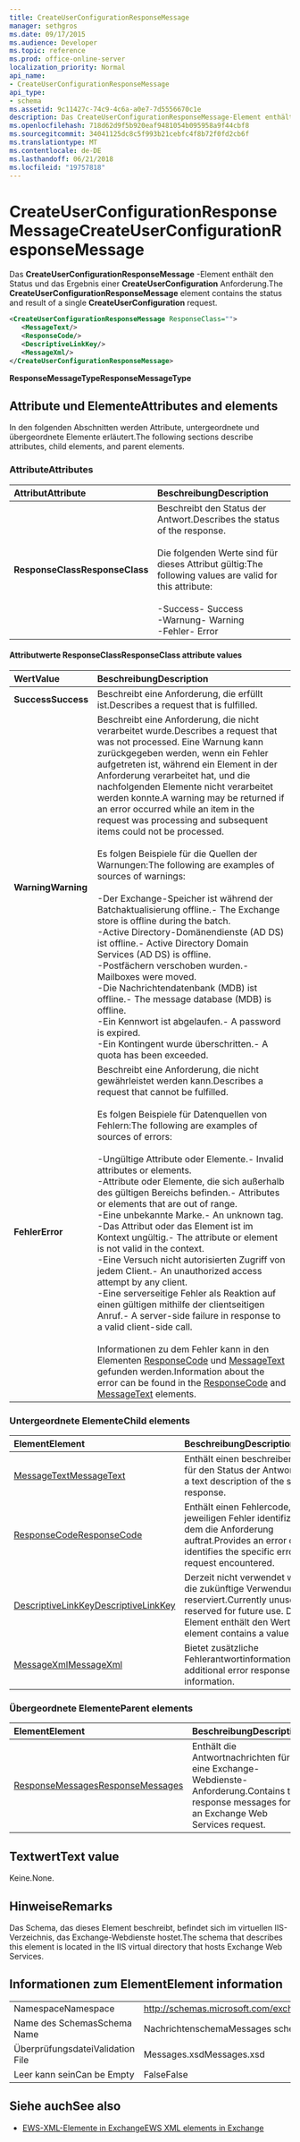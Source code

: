 ```yaml
---
title: CreateUserConfigurationResponseMessage
manager: sethgros
ms.date: 09/17/2015
ms.audience: Developer
ms.topic: reference
ms.prod: office-online-server
localization_priority: Normal
api_name:
- CreateUserConfigurationResponseMessage
api_type:
- schema
ms.assetid: 9c11427c-74c9-4c6a-a0e7-7d5556670c1e
description: Das CreateUserConfigurationResponseMessage-Element enthält den Status und das Ergebnis einer CreateUserConfiguration Anforderung.
ms.openlocfilehash: 718d62d9f5b920eaf9481054b095958a9f44cbf8
ms.sourcegitcommit: 34041125dc8c5f993b21cebfc4f8b72f0fd2cb6f
ms.translationtype: MT
ms.contentlocale: de-DE
ms.lasthandoff: 06/21/2018
ms.locfileid: "19757818"
---
```

# <a name="createuserconfigurationresponsemessage"></a><span data-ttu-id="6d4bc-103">CreateUserConfigurationResponseMessage</span><span class="sxs-lookup"><span data-stu-id="6d4bc-103">CreateUserConfigurationResponseMessage</span></span>

<span data-ttu-id="6d4bc-104">Das **CreateUserConfigurationResponseMessage** -Element enthält den Status und das Ergebnis einer **CreateUserConfiguration** Anforderung.</span><span class="sxs-lookup"><span data-stu-id="6d4bc-104">The **CreateUserConfigurationResponseMessage** element contains the status and result of a single **CreateUserConfiguration** request.</span></span> 
  
```xml
<CreateUserConfigurationResponseMessage ResponseClass="">
   <MessageText/>
   <ResponseCode/>
   <DescriptiveLinkKey/>
   <MessageXml/>
</CreateUserConfigurationResponseMessage>
```

<span data-ttu-id="6d4bc-105">**ResponseMessageType**</span><span class="sxs-lookup"><span data-stu-id="6d4bc-105">**ResponseMessageType**</span></span>

## <a name="attributes-and-elements"></a><span data-ttu-id="6d4bc-106">Attribute und Elemente</span><span class="sxs-lookup"><span data-stu-id="6d4bc-106">Attributes and elements</span></span>

<span data-ttu-id="6d4bc-107">In den folgenden Abschnitten werden Attribute, untergeordnete und übergeordnete Elemente erläutert.</span><span class="sxs-lookup"><span data-stu-id="6d4bc-107">The following sections describe attributes, child elements, and parent elements.</span></span>
  
### <a name="attributes"></a><span data-ttu-id="6d4bc-108">Attribute</span><span class="sxs-lookup"><span data-stu-id="6d4bc-108">Attributes</span></span>

|<span data-ttu-id="6d4bc-109">**Attribut**</span><span class="sxs-lookup"><span data-stu-id="6d4bc-109">**Attribute**</span></span>|<span data-ttu-id="6d4bc-110">**Beschreibung**</span><span class="sxs-lookup"><span data-stu-id="6d4bc-110">**Description**</span></span>|
|:-----|:-----|
|<span data-ttu-id="6d4bc-111">**ResponseClass**</span><span class="sxs-lookup"><span data-stu-id="6d4bc-111">**ResponseClass**</span></span> <br/> | <span data-ttu-id="6d4bc-112">Beschreibt den Status der Antwort.</span><span class="sxs-lookup"><span data-stu-id="6d4bc-112">Describes the status of the response.</span></span><br/><br/><span data-ttu-id="6d4bc-113">Die folgenden Werte sind für dieses Attribut gültig:</span><span class="sxs-lookup"><span data-stu-id="6d4bc-113">The following values are valid for this attribute:</span></span>  <br/><br/><span data-ttu-id="6d4bc-114">-Success</span><span class="sxs-lookup"><span data-stu-id="6d4bc-114">-  Success</span></span>  <br/><span data-ttu-id="6d4bc-115">-Warnung</span><span class="sxs-lookup"><span data-stu-id="6d4bc-115">-  Warning</span></span>  <br/><span data-ttu-id="6d4bc-116">-Fehler</span><span class="sxs-lookup"><span data-stu-id="6d4bc-116">-  Error</span></span>  <br/> |
   
#### <a name="responseclass-attribute-values"></a><span data-ttu-id="6d4bc-117">Attributwerte ResponseClass</span><span class="sxs-lookup"><span data-stu-id="6d4bc-117">ResponseClass attribute values</span></span>

|<span data-ttu-id="6d4bc-118">**Wert**</span><span class="sxs-lookup"><span data-stu-id="6d4bc-118">**Value**</span></span>|<span data-ttu-id="6d4bc-119">**Beschreibung**</span><span class="sxs-lookup"><span data-stu-id="6d4bc-119">**Description**</span></span>|
|:-----|:-----|
|<span data-ttu-id="6d4bc-120">**Success**</span><span class="sxs-lookup"><span data-stu-id="6d4bc-120">**Success**</span></span> <br/> |<span data-ttu-id="6d4bc-121">Beschreibt eine Anforderung, die erfüllt ist.</span><span class="sxs-lookup"><span data-stu-id="6d4bc-121">Describes a request that is fulfilled.</span></span>  <br/> |
|<span data-ttu-id="6d4bc-122">**Warning**</span><span class="sxs-lookup"><span data-stu-id="6d4bc-122">**Warning**</span></span> <br/> | <span data-ttu-id="6d4bc-123">Beschreibt eine Anforderung, die nicht verarbeitet wurde.</span><span class="sxs-lookup"><span data-stu-id="6d4bc-123">Describes a request that was not processed.</span></span> <span data-ttu-id="6d4bc-124">Eine Warnung kann zurückgegeben werden, wenn ein Fehler aufgetreten ist, während ein Element in der Anforderung verarbeitet hat, und die nachfolgenden Elemente nicht verarbeitet werden konnte.</span><span class="sxs-lookup"><span data-stu-id="6d4bc-124">A warning may be returned if an error occurred while an item in the request was processing and subsequent items could not be processed.</span></span><br/><br/> <span data-ttu-id="6d4bc-125">Es folgen Beispiele für die Quellen der Warnungen:</span><span class="sxs-lookup"><span data-stu-id="6d4bc-125">The following are examples of sources of warnings:</span></span>  <br/><br/><span data-ttu-id="6d4bc-126">-Der Exchange-Speicher ist während der Batchaktualisierung offline.</span><span class="sxs-lookup"><span data-stu-id="6d4bc-126">-  The Exchange store is offline during the batch.</span></span>  <br/><span data-ttu-id="6d4bc-127">-Active Directory-Domänendienste (AD DS) ist offline.</span><span class="sxs-lookup"><span data-stu-id="6d4bc-127">-  Active Directory Domain Services (AD DS) is offline.</span></span>  <br/><span data-ttu-id="6d4bc-128">-Postfächern verschoben wurden.</span><span class="sxs-lookup"><span data-stu-id="6d4bc-128">-  Mailboxes were moved.</span></span>  <br/><span data-ttu-id="6d4bc-129">-Die Nachrichtendatenbank (MDB) ist offline.</span><span class="sxs-lookup"><span data-stu-id="6d4bc-129">-  The message database (MDB) is offline.</span></span>  <br/><span data-ttu-id="6d4bc-130">-Ein Kennwort ist abgelaufen.</span><span class="sxs-lookup"><span data-stu-id="6d4bc-130">-  A password is expired.</span></span>  <br/><span data-ttu-id="6d4bc-131">-Ein Kontingent wurde überschritten.</span><span class="sxs-lookup"><span data-stu-id="6d4bc-131">-  A quota has been exceeded.</span></span>  <br/> |
|<span data-ttu-id="6d4bc-132">**Fehler**</span><span class="sxs-lookup"><span data-stu-id="6d4bc-132">**Error**</span></span> <br/> | <span data-ttu-id="6d4bc-133">Beschreibt eine Anforderung, die nicht gewährleistet werden kann.</span><span class="sxs-lookup"><span data-stu-id="6d4bc-133">Describes a request that cannot be fulfilled.</span></span><br/><br/> <span data-ttu-id="6d4bc-134">Es folgen Beispiele für Datenquellen von Fehlern:</span><span class="sxs-lookup"><span data-stu-id="6d4bc-134">The following are examples of sources of errors:</span></span>  <br/><br/><span data-ttu-id="6d4bc-135">-Ungültige Attribute oder Elemente.</span><span class="sxs-lookup"><span data-stu-id="6d4bc-135">-  Invalid attributes or elements.</span></span>  <br/><span data-ttu-id="6d4bc-136">-Attribute oder Elemente, die sich außerhalb des gültigen Bereichs befinden.</span><span class="sxs-lookup"><span data-stu-id="6d4bc-136">-  Attributes or elements that are out of range.</span></span>  <br/><span data-ttu-id="6d4bc-137">-Eine unbekannte Marke.</span><span class="sxs-lookup"><span data-stu-id="6d4bc-137">-  An unknown tag.</span></span>  <br/><span data-ttu-id="6d4bc-138">-Das Attribut oder das Element ist im Kontext ungültig.</span><span class="sxs-lookup"><span data-stu-id="6d4bc-138">-  The attribute or element is not valid in the context.</span></span>  <br/><span data-ttu-id="6d4bc-139">-Eine Versuch nicht autorisierten Zugriff von jedem Client.</span><span class="sxs-lookup"><span data-stu-id="6d4bc-139">-  An unauthorized access attempt by any client.</span></span>  <br/><span data-ttu-id="6d4bc-140">-Eine serverseitige Fehler als Reaktion auf einen gültigen mithilfe der clientseitigen Anruf.</span><span class="sxs-lookup"><span data-stu-id="6d4bc-140">-  A server-side failure in response to a valid client-side call.</span></span><br/><br/>  <span data-ttu-id="6d4bc-141">Informationen zu dem Fehler kann in den Elementen [ResponseCode](responsecode.md) und [MessageText](messagetext.md) gefunden werden.</span><span class="sxs-lookup"><span data-stu-id="6d4bc-141">Information about the error can be found in the [ResponseCode](responsecode.md) and [MessageText](messagetext.md) elements.</span></span>  <br/> |
   
### <a name="child-elements"></a><span data-ttu-id="6d4bc-142">Untergeordnete Elemente</span><span class="sxs-lookup"><span data-stu-id="6d4bc-142">Child elements</span></span>

|<span data-ttu-id="6d4bc-143">**Element**</span><span class="sxs-lookup"><span data-stu-id="6d4bc-143">**Element**</span></span>|<span data-ttu-id="6d4bc-144">**Beschreibung**</span><span class="sxs-lookup"><span data-stu-id="6d4bc-144">**Description**</span></span>|
|:-----|:-----|
|[<span data-ttu-id="6d4bc-145">MessageText</span><span class="sxs-lookup"><span data-stu-id="6d4bc-145">MessageText</span></span>](messagetext.md) <br/> |<span data-ttu-id="6d4bc-146">Enthält einen beschreibenden Text für den Status der Antwort.</span><span class="sxs-lookup"><span data-stu-id="6d4bc-146">Provides a text description of the status of the response.</span></span>  <br/> |
|[<span data-ttu-id="6d4bc-147">ResponseCode</span><span class="sxs-lookup"><span data-stu-id="6d4bc-147">ResponseCode</span></span>](responsecode.md) <br/> |<span data-ttu-id="6d4bc-148">Enthält einen Fehlercode, der den jeweiligen Fehler identifiziert, bei dem die Anforderung auftrat.</span><span class="sxs-lookup"><span data-stu-id="6d4bc-148">Provides an error code that identifies the specific error that the request encountered.</span></span>  <br/> |
|[<span data-ttu-id="6d4bc-149">DescriptiveLinkKey</span><span class="sxs-lookup"><span data-stu-id="6d4bc-149">DescriptiveLinkKey</span></span>](descriptivelinkkey.md) <br/> |<span data-ttu-id="6d4bc-150">Derzeit nicht verwendet wird und für die zukünftige Verwendung reserviert.</span><span class="sxs-lookup"><span data-stu-id="6d4bc-150">Currently unused and reserved for future use.</span></span> <span data-ttu-id="6d4bc-151">Dieses Element enthält den Wert 0.</span><span class="sxs-lookup"><span data-stu-id="6d4bc-151">This element contains a value of 0.</span></span>  <br/> |
|[<span data-ttu-id="6d4bc-152">MessageXml</span><span class="sxs-lookup"><span data-stu-id="6d4bc-152">MessageXml</span></span>](messagexml.md) <br/> |<span data-ttu-id="6d4bc-153">Bietet zusätzliche Fehlerantwortinformationen.</span><span class="sxs-lookup"><span data-stu-id="6d4bc-153">Provides additional error response information.</span></span>  <br/> |
   
### <a name="parent-elements"></a><span data-ttu-id="6d4bc-154">Übergeordnete Elemente</span><span class="sxs-lookup"><span data-stu-id="6d4bc-154">Parent elements</span></span>

|<span data-ttu-id="6d4bc-155">**Element**</span><span class="sxs-lookup"><span data-stu-id="6d4bc-155">**Element**</span></span>|<span data-ttu-id="6d4bc-156">**Beschreibung**</span><span class="sxs-lookup"><span data-stu-id="6d4bc-156">**Description**</span></span>|
|:-----|:-----|
|[<span data-ttu-id="6d4bc-157">ResponseMessages</span><span class="sxs-lookup"><span data-stu-id="6d4bc-157">ResponseMessages</span></span>](responsemessages.md) <br/> |<span data-ttu-id="6d4bc-158">Enthält die Antwortnachrichten für eine Exchange-Webdienste-Anforderung.</span><span class="sxs-lookup"><span data-stu-id="6d4bc-158">Contains the response messages for an Exchange Web Services request.</span></span>  <br/> |
   
## <a name="text-value"></a><span data-ttu-id="6d4bc-159">Textwert</span><span class="sxs-lookup"><span data-stu-id="6d4bc-159">Text value</span></span>

<span data-ttu-id="6d4bc-160">Keine.</span><span class="sxs-lookup"><span data-stu-id="6d4bc-160">None.</span></span>
  
## <a name="remarks"></a><span data-ttu-id="6d4bc-161">Hinweise</span><span class="sxs-lookup"><span data-stu-id="6d4bc-161">Remarks</span></span>

<span data-ttu-id="6d4bc-162">Das Schema, das dieses Element beschreibt, befindet sich im virtuellen IIS-Verzeichnis, das Exchange-Webdienste hostet.</span><span class="sxs-lookup"><span data-stu-id="6d4bc-162">The schema that describes this element is located in the IIS virtual directory that hosts Exchange Web Services.</span></span>
  
## <a name="element-information"></a><span data-ttu-id="6d4bc-163">Informationen zum Element</span><span class="sxs-lookup"><span data-stu-id="6d4bc-163">Element information</span></span>

|||
|:-----|:-----|
|<span data-ttu-id="6d4bc-164">Namespace</span><span class="sxs-lookup"><span data-stu-id="6d4bc-164">Namespace</span></span>  <br/> |http://schemas.microsoft.com/exchange/services/2006/messages  <br/> |
|<span data-ttu-id="6d4bc-165">Name des Schemas</span><span class="sxs-lookup"><span data-stu-id="6d4bc-165">Schema Name</span></span>  <br/> |<span data-ttu-id="6d4bc-166">Nachrichtenschema</span><span class="sxs-lookup"><span data-stu-id="6d4bc-166">Messages schema</span></span>  <br/> |
|<span data-ttu-id="6d4bc-167">Überprüfungsdatei</span><span class="sxs-lookup"><span data-stu-id="6d4bc-167">Validation File</span></span>  <br/> |<span data-ttu-id="6d4bc-168">Messages.xsd</span><span class="sxs-lookup"><span data-stu-id="6d4bc-168">Messages.xsd</span></span>  <br/> |
|<span data-ttu-id="6d4bc-169">Leer kann sein</span><span class="sxs-lookup"><span data-stu-id="6d4bc-169">Can be Empty</span></span>  <br/> |<span data-ttu-id="6d4bc-170">False</span><span class="sxs-lookup"><span data-stu-id="6d4bc-170">False</span></span>  <br/> |
   
## <a name="see-also"></a><span data-ttu-id="6d4bc-171">Siehe auch</span><span class="sxs-lookup"><span data-stu-id="6d4bc-171">See also</span></span>

- [<span data-ttu-id="6d4bc-172">EWS-XML-Elemente in Exchange</span><span class="sxs-lookup"><span data-stu-id="6d4bc-172">EWS XML elements in Exchange</span></span>](ews-xml-elements-in-exchange.md)

